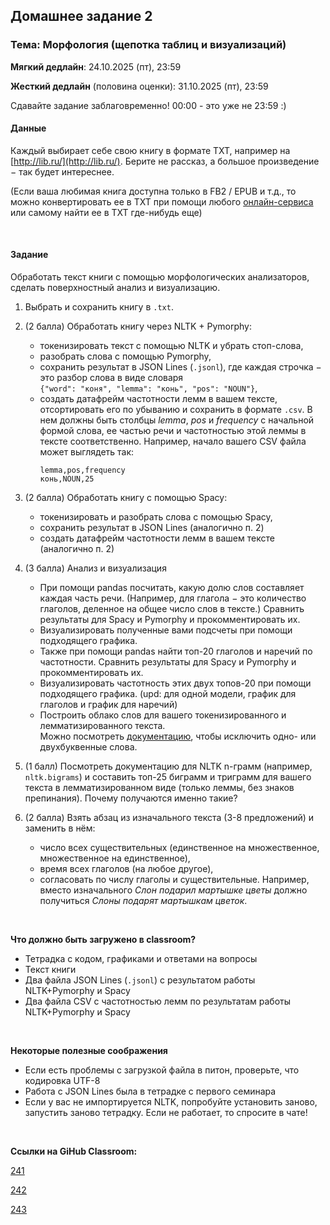 ## Домашнее задание 2

### **Тема: Морфология (щепотка таблиц и визуализаций)**

**Мягкий дедлайн**: 24.10.2025 (пт), 23:59

**Жесткий дедлайн** (половина оценки): 31.10.2025 (пт), 23:59

Сдавайте задание заблаговременно! 00:00 - это уже не 23:59 :)
<br>

#### **Данные**
Каждый выбирает себе свою книгу в формате TXT, например на [http://lib.ru/](http://lib.ru/). Берите не рассказ, а большое произведение $-$ так будет интереснее. 

(Если ваша любимая книга доступна только в FB2 / EPUB и т.д., то можно конвертировать ее в TXT при помощи любого [онлайн-сервиса](https://convertio.co/ru/fb2-txt/) или самому найти ее в TXT где-нибудь еще)

<br>

#### **Задание**
Обработать текст книги с помощью морфологических анализаторов, сделать поверхностный анализ и визуализацию.

1. Выбрать и сохранить книгу в `.txt`.
2. (2 балла) Обработать книгу через NLTK + Pymorphy:
    - токенизировать текст с помощью NLTK и убрать стоп-слова,
    - разобрать слова с помощью Pymorphy,
    - сохранить результат в JSON Lines (`.jsonl`), где каждая строчка $-$ это разбор слова в виде словаря<br>`{"word": "коня", "lemma": "конь", "pos": "NOUN"}`,
    - создать датафрейм частотности лемм в вашем тексте, отсортировать его по убыванию и сохранить в формате `.csv`. В нем должны быть столбцы *lemma*, *pos* и *frequency* с начальной формой слова, ее частью речи и частотностью этой леммы в тексте соответственно. Например, начало вашего CSV файла может выглядеть так:
		```
		lemma,pos,frequency
		конь,NOUN,25
		```
3. (2 балла) Обработать книгу с помощью Spacy:
    - токенизировать и разобрать слова с помощью Spacy,
    - сохранить результат в JSON Lines (аналогично п. 2)
    - создать датафрейм частотности лемм в вашем тексте (аналогично п. 2)

4. (3 балла) Анализ и визуализация
    - При помощи pandas посчитать, какую долю слов составляет каждая часть речи. (Например, для глагола $-$ это количество глаголов, деленное на общее число слов в тексте.) Сравнить результаты для Spacy и Pymorphy и прокомментировать их.<br>
	- Визуализировать полученные вами подсчеты при помощи подходящего графика.
    - Также при помощи pandas найти топ-20 глаголов и наречий по частотности. Сравнить результаты для Spacy и Pymorphy и прокомментировать их.<br>
	- Визуализировать частотность этих двух топов-20 при помощи подходящего графика. (upd: для одной модели, график для глаголов и график для наречий)
    - Построить облако слов для вашего токенизированного и лемматизированного текста.<br>
      Можно посмотреть [документацию](https://amueller.github.io/word_cloud/generated/wordcloud.WordCloud.html#wordcloud.WordCloud), чтобы исключить одно- или двухбуквенные слова.

5. (1 балл) Посмотреть документацию для NLTK n-грамм (например, `nltk.bigrams`) и составить топ-25 биграмм и триграмм для вашего текста в лемматизированном виде (только леммы, без знаков препинания). Почему получаются именно такие?
6. (2 балла) Взять абзац из изначального текста (3-8 предложений) и заменить в нём:
	- число всех существительных (единственное на множественное, множественное на единственное),
	- время всех глаголов (на любое другое), 
	- согласовать по числу глаголы и существительные. 
	Например, вместо изначального *Слон подарил мартышке цветы* должно получиться *Слоны подарят мартышкам цветок*.
<br>

**Что должно быть загружено в classroom?**
- Тетрадка с кодом, графиками и ответами на вопросы
- Текст книги
- Два файла JSON Lines (`.jsonl`) c результатом работы NLTK+Pymorphy и Spacy
- Два файла CSV c частотностью лемм по результатам работы NLTK+Pymorphy и Spacy

<br>

**Некоторые полезные соображения**
- Если есть проблемы с загрузкой файла в питон, проверьте, что кодировка UTF-8
- Работа с JSON Lines была в тетрадке с первого семинара
- Если у вас не импортируется NLTK, попробуйте установить заново, запустить заново тетрадку. Если не работает, то спросите в чате!

<br>

**Ссылки на GiHub Classroom:**

[241](https://classroom.github.com/a/k9GLPEuP)

[242](https://classroom.github.com/a/dGlvzbZy)

[243](https://classroom.github.com/a/v-AEl2vC)

